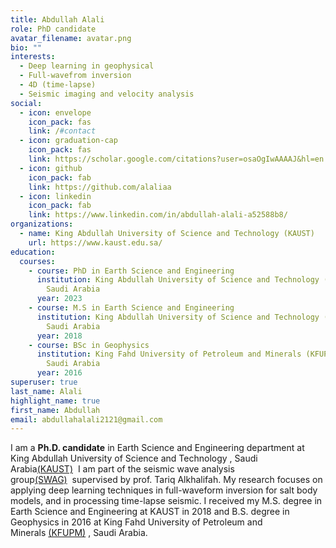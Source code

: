 ```yaml
---
title: Abdullah Alali
role: PhD candidate
avatar_filename: avatar.png
bio: ""
interests:
  - Deep learning in geophysical
  - Full-wavefrom inversion
  - 4D (time-lapse)
  - Seismic imaging and velocity analysis
social:
  - icon: envelope
    icon_pack: fas
    link: /#contact
  - icon: graduation-cap
    icon_pack: fas
    link: https://scholar.google.com/citations?user=osaOgIwAAAAJ&hl=en
  - icon: github
    icon_pack: fab
    link: https://github.com/alaliaa
  - icon: linkedin
    icon_pack: fab
    link: https://www.linkedin.com/in/abdullah-alali-a52588b8/
organizations:
  - name: King Abdullah University of Science and Technology (KAUST)
    url: https://www.kaust.edu.sa/
education:
  courses:
    - course: PhD in Earth Science and Engineering
      institution: King Abdullah University of Science and Technology (KAUST), Thuwal,
        Saudi Arabia
      year: 2023
    - course: M.S in Earth Science and Engineering
      institution: King Abdullah University of Science and Technology (KAUST), Thuwal,
        Saudi Arabia
      year: 2018
    - course: BSc in Geophysics
      institution: King Fahd University of Petroleum and Minerals (KFUPM), Dhahran,
        Saudi Arabia
      year: 2016
superuser: true
last_name: Alali
highlight_name: true
first_name: Abdullah
email: abdullahalali2121@gmail.com
---
```

I am a **Ph.D. candidate** in Earth Science and Engineering department at King Abdullah University of Science and Technology , Saudi Arabia[(KAUST)](https://www.kaust.edu.sa/en)  I am part of the seismic wave analysis group[(SWAG)](https://swag-kaust.github.io/swag-paper-template/)  supervised by prof. Tariq Alkhalifah. My research focuses on applying deep learning techniques in full-waveform inversion for salt body models, and in processing time-lapse seismic. I received my M.S. degree in Earth Science and Engineering at KAUST in 2018 and B.S. degree in Geophysics in 2016 at King Fahd University of Petroleum and Minerals [(KFUPM)](http://www.kfupm.edu.sa/Default.aspx) , Saudi Arabia.
